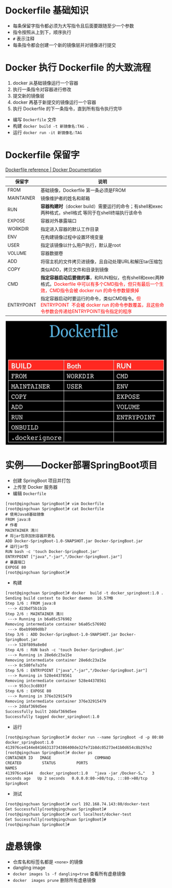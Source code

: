 # Dockerfile 基础知识

- 每条保留字指令都必须为大写指令且后面要跟随至少一个参数
- 指令按照从上到下，顺序执行
- `#` 表示注释
- 每条指令都会创建一个新的镜像层并对镜像进行提交



# Docker 执行 Dockerfile 的大致流程

1. docker 从基础镜像运行一个容器
2. 执行一条指令对容器进行修改
3. 提交新的镜像层
4. docker 再基于新提交的镜像运行一个容器
5. 执行 Dockerfile 的下一条指令，直到所有指令执行完毕



- 编写 `Dockerfile` 文件
- 构建 `docker build -t 新镜像名:TAG .` 
- 运行 `docker run -it 新镜像名:TAG`

# Dockerfile 保留字

[Dockerfile reference | Docker Documentation](https://docs.docker.com/engine/reference/builder/)

| 保留字     | 说明                                                         |
| ---------- | ------------------------------------------------------------ |
| FROM       | 基础镜像，Dockerfile 第一条必须是FROM                        |
| MAINTAINER | 镜像维护者的姓名和邮箱                                       |
| RUN        | **容器构建时**（docker build）需要运行的命令；有shell和exec两种格式，shell格式 等同于在shell终端执行该命令 |
| EXPOSE     | 容器对外暴露端口                                             |
| WORKDIR    | 指定进入容器的默认工作目录                                   |
| ENV        | 在构建镜像过程中设置环境变量                                 |
| USER       | 指定该镜像以什么用户执行，默认是root                         |
| VOLUME     | 容器数据卷                                                   |
| ADD        | 将宿主机的文件拷贝进镜像，且自动处理URL和解压tar压缩包       |
| COPY       | 类似ADD，拷贝文件和目录到镜像                                |
| CMD        | **指定容器启动后要做的事**，和RUN相似，也有shell和exec两种格式。<font color=red>Dockerfile 中可以有多个CMD指令，但只有最后一个生效，CMD指令会被 docker run 的命令参数替换掉</font> |
| ENTRYPOINT | 指定容器启动时要运行的命令，类似CMD指令。<font color=red>但ENTRYPOINT  不会被 docker run 的命令参数覆盖，且这些命令参数会传递给ENTRYPOINT指令指定的程序</font> |



![Dockerfile](Dockerfile.assets/image-20220727212902488.png)





# 实例——Docker部署SpringBoot项目

- 创建 SpringBoot 项目并打包
- 上传至 Docker 服务器
- 编辑 `Dockerfile`

```shell
[root@qingchuan SpringBoot]# vim Dockerfile 
[root@qingchuan SpringBoot]# cat Dockerfile 
# 使用Java8基础镜像
FROM java:8
# 作者
MAINTAINER 清川
# 将jar包添加到容器并更名
ADD Docker-SpringBoot-1.0-SNAPSHOT.jar Docker-SpringBoot.jar
# 运行jar包
RUN bash -c 'touch Docker-SpringBoot.jar'
ENTRYPOINT ["java","-jar","/Docker-SpringBoot.jar"]
# 暴露端口
EXPOSE 80
[root@qingchuan SpringBoot]# 
```

- 构建

```shell
[root@qingchuan SpringBoot]# docker  build -t docker_springboot:1.0 .
Sending build context to Docker daemon  16.57MB
Step 1/6 : FROM java:8
 ---> d23bdf5b1b1b
Step 2/6 : MAINTAINER 清川
 ---> Running in b6a05c576902
Removing intermediate container b6a05c576902
 ---> 0beb9909d0b7
Step 3/6 : ADD Docker-SpringBoot-1.0-SNAPSHOT.jar Docker-SpringBoot.jar
 ---> 528f809a8e0d
Step 4/6 : RUN bash -c 'touch Docker-SpringBoot.jar'
 ---> Running in 28e6dc23a15e
Removing intermediate container 28e6dc23a15e
 ---> 8c580fe7a3fe
Step 5/6 : ENTRYPOINT ["java","-jar","/Docker-SpringBoot.jar"]
 ---> Running in 528e44378561
Removing intermediate container 528e44378561
 ---> 953cc3cd893f
Step 6/6 : EXPOSE 80
 ---> Running in 376e32915479
Removing intermediate container 376e32915479
 ---> 2ddaf369d5ee
Successfully built 2ddaf369d5ee
Successfully tagged docker_springboot:1.0
```

- 运行

```shell
[root@qingchuan SpringBoot]# docker run --name SpringBoot -d -p 80:80 docker_springboot:1.0 
413976ce4144e84166313734386400de32fe71b8dc05273e41b0d654c8b297e2
[root@qingchuan SpringBoot]# docker ps
CONTAINER ID   IMAGE                   COMMAND                  CREATED         STATUS         PORTS                               NAMES
413976ce4144   docker_springboot:1.0   "java -jar /Docker-S…"   3 seconds ago   Up 2 seconds   0.0.0.0:80->80/tcp, :::80->80/tcp   SpringBoot

```

- 测试

```shell
[root@qingchuan SpringBoot]# curl 192.168.74.143:80/docker-test
Get Successfully[root@qingchuan SpringBoot]# 
[root@qingchuan SpringBoot]# curl localhost/docker-test
Get Successfully[root@qingchuan SpringBoot]# 
[root@qingchuan SpringBoot]# 
```



# 虚悬镜像

-  仓库名和标签名都是 `<none>` 的镜像
- dangling image
- `docker images ls -f dangling=true` 查看所有虚悬镜像
- `docker  images prune` 删除所有虚悬镜像